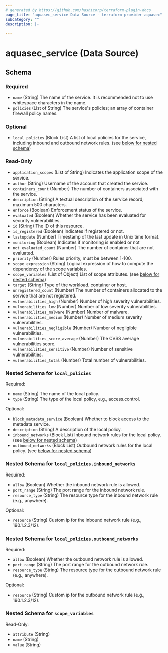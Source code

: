 ```yaml
---
# generated by https://github.com/hashicorp/terraform-plugin-docs
page_title: "aquasec_service Data Source - terraform-provider-aquasec"
subcategory: ""
description: |-
  
---
```


# aquasec_service (Data Source)





<!-- schema generated by tfplugindocs -->
## Schema

### Required

- `name` (String) The name of the service. It is recommended not to use whitespace characters in the name.
- `policies` (List of String) The service's policies; an array of container firewall policy names.

### Optional

- `local_policies` (Block List) A list of local policies for the service, including inbound and outbound network rules. (see [below for nested schema](#nestedblock--local_policies))

### Read-Only

- `application_scopes` (List of String) Indicates the application scope of the service.
- `author` (String) Username of the account that created the service.
- `containers_count` (Number) The number of containers associated with the service.
- `description` (String) A textual description of the service record; maximum 500 characters.
- `enforce` (Boolean) Enforcement status of the service.
- `evaluated` (Boolean) Whether the service has been evaluated for security vulnerabilities.
- `id` (String) The ID of this resource.
- `is_registered` (Boolean) Indicates if registered or not.
- `lastupdate` (Number) Timestamp of the last update in Unix time format.
- `monitoring` (Boolean) Indicates if monitoring is enabled or not
- `not_evaluated_count` (Number) The number of container that are not evaluated.
- `priority` (Number) Rules priority, must be between 1-100.
- `scope_expression` (String) Logical expression of how to compute the dependency of the scope variables.
- `scope_variables` (List of Object) List of scope attributes. (see [below for nested schema](#nestedatt--scope_variables))
- `target` (String) Type of the workload. container or host.
- `unregistered_count` (Number) The number of containers allocated to the service that are not registered.
- `vulnerabilities_high` (Number) Number of high severity vulnerabilities.
- `vulnerabilities_low` (Number) Number of low severity vulnerabilities.
- `vulnerabilities_malware` (Number) Number of malware.
- `vulnerabilities_medium` (Number) Number of medium severity vulnerabilities.
- `vulnerabilities_negligible` (Number) Number of negligible vulnerabilities.
- `vulnerabilities_score_average` (Number) The CVSS average vulnerabilities score.
- `vulnerabilities_sensitive` (Number) Number of sensitive vulnerabilities.
- `vulnerabilities_total` (Number) Total number of vulnerabilities.

<a id="nestedblock--local_policies"></a>
### Nested Schema for `local_policies`

Required:

- `name` (String) The name of the local policy.
- `type` (String) The type of the local policy, e.g., access.control.

Optional:

- `block_metadata_service` (Boolean) Whether to block access to the metadata service.
- `description` (String) A description of the local policy.
- `inbound_networks` (Block List) Inbound network rules for the local policy. (see [below for nested schema](#nestedblock--local_policies--inbound_networks))
- `outbound_networks` (Block List) Outbound network rules for the local policy. (see [below for nested schema](#nestedblock--local_policies--outbound_networks))

<a id="nestedblock--local_policies--inbound_networks"></a>
### Nested Schema for `local_policies.inbound_networks`

Required:

- `allow` (Boolean) Whether the inbound network rule is allowed.
- `port_range` (String) The port range for the inbound network rule.
- `resource_type` (String) The resource type for the inbound network rule (e.g., anywhere).

Optional:

- `resource` (String) Custom ip for the inbound network rule (e.g., 190.1.2.3/12).


<a id="nestedblock--local_policies--outbound_networks"></a>
### Nested Schema for `local_policies.outbound_networks`

Required:

- `allow` (Boolean) Whether the outbound network rule is allowed.
- `port_range` (String) The port range for the outbound network rule.
- `resource_type` (String) The resource type for the outbound network rule (e.g., anywhere).

Optional:

- `resource` (String) Custom ip for the outbound network rule (e.g., 190.1.2.3/12).



<a id="nestedatt--scope_variables"></a>
### Nested Schema for `scope_variables`

Read-Only:

- `attribute` (String)
- `name` (String)
- `value` (String)


